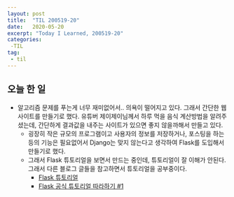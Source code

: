 ```yaml
---
layout: post
title:  "TIL 200519-20"
date:   2020-05-20
excerpt: "Today I Learned, 200519-20"
categories: 
 -TIL
tag:
 - til
---
```

## 오늘 한 일

* 알고리즘 문제를 푸는게 너무 재미없어서.. 의욕이 떨어지고 있다. 그래서 간단한 웹사이트를 만들기로 했다. 유튜버 제이제이님께서 하루 먹을 음식 계산방법을 알려주셨는데, 간단하게 결과값을 내주는 사이트가 있으면 좋지 않을까해서 만들고 있다.
    * 굉장히 작은 규모의 프로그램이고 사용자의 정보를 저장하거나, 포스팅을 하는 등의 기능은 필요없어서 Django는 맞지 않는다고 생각하여 Flask를 도입해서 만들기로 했다.
    * 그래서 Flask 튜토리얼을 보면서 만드는 중인데, 튜토리얼이 잘 이해가 안된다. 그래서 다른 블로그 글들을 참고하면서 튜토리얼을 공부중이다.
        * [Flask 튜토리얼](https://flask.palletsprojects.com/en/0.12.x/tutorial/introduction/)
        * [Flask 공식 튜토리얼 따라하기 #1](https://blog.outsider.ne.kr/1329)